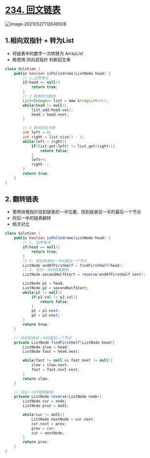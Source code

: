 # [234. 回文链表](https://leetcode-cn.com/problems/palindrome-linked-list/)

![image-20210527112649508](https://raw.githubusercontent.com/TWDH/Leetcode-From-Zero/pictures/img/image-20210527112649508.png)

## 1.相向双指针 + 转为List

* 将链表中的数字一次转换为 ArrayList
* 再使用 同向双指针 判断回文串

```java
class Solution {
    public boolean isPalindrome(ListNode head) {
        // 1.边界情况
        if(head == null){
            return true;
        }
        // 2.链表转为数组
        List<Integer> list = new ArrayList<>();
        while(head != null){
            list.add(head.val);
            head = head.next;
        }

        // 3.数组回文判断
        int left = 0;
        int right = list.size() - 1;
        while(left < right){
            if(list.get(left) != list.get(right)){
                return false;
            }
            left++;
            right--;
        }
        return true;
    }
}
```

## 2. 翻转链表

* 使用快慢指针找到链表的一半位置，找到链表前一半的最后一个节点
* 将后一半的链表翻转
* 依次对比

```java
class Solution {
    public boolean isPalindrome(ListNode head) {
        // 1. 边界情况
        if(head == null){
            return true;
        }
        // 2. 找到链表前一半的最后一个节点
        ListNode endOfFirstHalf = findFirstHalf(head);
        // 3. 将后一半的链表翻转
        ListNode secondHalfStart = reverse(endOfFirstHalf.next);

        ListNode p1 = head;
        ListNode p2 = secondHalfStart;
        while(p2 != null){
            if(p1.val != p2.val){
                return false;
            }
            p1 = p1.next;
            p2 = p2.next;
        }
        return true;
    }

    // 找到链表前一半的最后一个节点
    private ListNode findFirstHalf(ListNode head){
        ListNode slow = head;
        ListNode fast = head.next;

        while(fast != null && fast.next != null){
            slow = slow.next;
            fast = fast.next.next;
        }
        return slow;
    }

    // 将后一半的链表翻转
    private ListNode reverse(ListNode node){
        ListNode cur = node;
        ListNode prev = null;

        while(cur != null){
            ListNode nextNode = cur.next;
            cur.next = prev;
            prev = cur;
            cur = nextNode;
        }
        return prev;
    }
}
```







